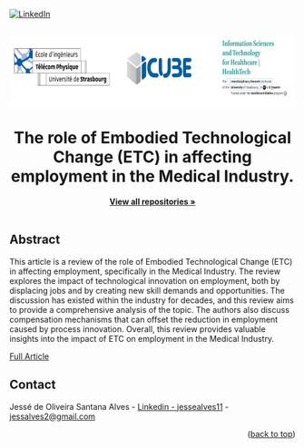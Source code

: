 <!-- Improved compatibility of back to top link: See: https://github.com/othneildrew/Best-README-Template/pull/73 -->
<a name="readme-top"></a>


[![LinkedIn][linkedin-shield]][linkedin-url]


<!-- PROJECT LOGO -->
<br />
<div align="center">
  <a href="https://healthtech.unistra.fr/">
    <img src="images/logo.JPG" alt="Logo" width="720" height="120">
  </a>

  <h1 align="center">The role of Embodied Technological Change (ETC) in affecting employment in the Medical Industry.</h1>

  <p align="center">
    <a href="https://github.com/Jesse-Alves?tab=repositories"><strong>View all repositories  »</strong></a>
    <br />
    <br />
  </p>
</div>



<!-- ABOUT THE PROJECT -->
## Abstract
This article is a review of the role of Embodied Technological Change (ETC) in affecting employment, specifically in the Medical Industry. The review explores the impact of technological innovation on employment, both by displacing jobs and by creating new skill demands and opportunities. The discussion has existed within the industry for decades, and this review aims to provide a comprehensive analysis of the topic. The authors also discuss compensation mechanisms that can offset the reduction in employment caused by process innovation. Overall, this review provides valuable insights into the impact of ETC on employment in the Medical Industry.

[Full Article](https://github.com/Jesse-Alves/The-Role-of-ETC-in-Affecting-Employment-in-the-Medical-Industry/blob/main/A%20review%20about%20ETC%20in%20the%20Medical%20Industry.pdf)



<!-- CONTACT -->
## Contact

Jessé de Oliveira Santana Alves - [Linkedin - jessealves11](https://linkedin.com/in/jessealves11) - jessalves2@gmail.com

<p align="right">(<a href="#readme-top">back to top</a>)</p>



<!-- MARKDOWN LINKS & IMAGES -->
[linkedin-shield]: https://img.shields.io/badge/-LinkedIn-black.svg?style=for-the-badge&logo=linkedin&colorB=555
[linkedin-url]: https://linkedin.com/in/jessealves11


